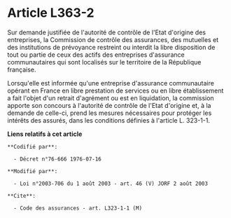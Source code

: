 # Article L363-2

Sur demande justifiée de l'autorité de contrôle de l'Etat d'origine des entreprises, la Commission de contrôle des
assurances, des mutuelles et des institutions de prévoyance restreint ou interdit la libre disposition de tout ou partie de
ceux des actifs des entreprises d'assurance communautaires qui sont localisés sur le territoire de la République française.

Lorsqu'elle est informée qu'une entreprise d'assurance communautaire opérant en France en libre prestation de services ou en
libre établissement a fait l'objet d'un retrait d'agrément ou est en liquidation, la commission apporte son concours à
l'autorité de contrôle de l'Etat d'origine et, à la demande de celle-ci, prend les mesures nécessaires pour protéger les
intérêts des assurés, dans les conditions définies à l'article L. 323-1-1.

**Liens relatifs à cet article**

	**Codifié par**:

	  - Décret n°76-666 1976-07-16

	**Modifié par**:

	  - Loi n°2003-706 du 1 août 2003 - art. 46 (V) JORF 2 août 2003

	**Cite**:

	  - Code des assurances - art. L323-1-1 (M)
